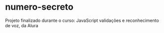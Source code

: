 # numero-secreto
Projeto finalizado durante o curso: JavaScript validações e reconhecimento de voz, da Alura
